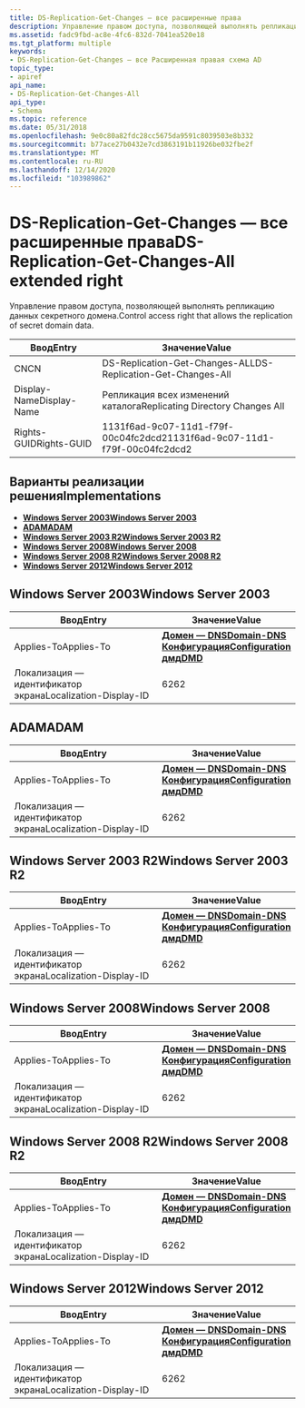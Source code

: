 ```yaml
---
title: DS-Replication-Get-Changes — все расширенные права
description: Управление правом доступа, позволяющей выполнять репликацию данных секретного домена.
ms.assetid: fadc9fbd-ac8e-4fc6-832d-7041ea520e18
ms.tgt_platform: multiple
keywords:
- DS-Replication-Get-Changes — все Расширенная правая схема AD
topic_type:
- apiref
api_name:
- DS-Replication-Get-Changes-All
api_type:
- Schema
ms.topic: reference
ms.date: 05/31/2018
ms.openlocfilehash: 9e0c80a82fdc28cc5675da9591c8039503e8b332
ms.sourcegitcommit: b77ace27b0432e7cd3863191b11926be032fbe2f
ms.translationtype: MT
ms.contentlocale: ru-RU
ms.lasthandoff: 12/14/2020
ms.locfileid: "103989862"
---
```

# <a name="ds-replication-get-changes-all-extended-right"></a><span data-ttu-id="46f0d-104">DS-Replication-Get-Changes — все расширенные права</span><span class="sxs-lookup"><span data-stu-id="46f0d-104">DS-Replication-Get-Changes-All extended right</span></span>

<span data-ttu-id="46f0d-105">Управление правом доступа, позволяющей выполнять репликацию данных секретного домена.</span><span class="sxs-lookup"><span data-stu-id="46f0d-105">Control access right that allows the replication of secret domain data.</span></span>



| <span data-ttu-id="46f0d-106">Ввод</span><span class="sxs-lookup"><span data-stu-id="46f0d-106">Entry</span></span> | <span data-ttu-id="46f0d-107">Значение</span><span class="sxs-lookup"><span data-stu-id="46f0d-107">Value</span></span> |
|--------------|--------------------------------------|
| <span data-ttu-id="46f0d-108">CN</span><span class="sxs-lookup"><span data-stu-id="46f0d-108">CN</span></span>           | <span data-ttu-id="46f0d-109">DS-Replication-Get-Changes-ALL</span><span class="sxs-lookup"><span data-stu-id="46f0d-109">DS-Replication-Get-Changes-All</span></span>       |
| <span data-ttu-id="46f0d-110">Display-Name</span><span class="sxs-lookup"><span data-stu-id="46f0d-110">Display-Name</span></span> | <span data-ttu-id="46f0d-111">Репликация всех изменений каталога</span><span class="sxs-lookup"><span data-stu-id="46f0d-111">Replicating Directory Changes All</span></span>    |
| <span data-ttu-id="46f0d-112">Rights-GUID</span><span class="sxs-lookup"><span data-stu-id="46f0d-112">Rights-GUID</span></span>  | <span data-ttu-id="46f0d-113">1131f6ad-9c07-11d1-f79f-00c04fc2dcd2</span><span class="sxs-lookup"><span data-stu-id="46f0d-113">1131f6ad-9c07-11d1-f79f-00c04fc2dcd2</span></span> |



## <a name="implementations"></a><span data-ttu-id="46f0d-114">Варианты реализации решения</span><span class="sxs-lookup"><span data-stu-id="46f0d-114">Implementations</span></span>

-   [<span data-ttu-id="46f0d-115">**Windows Server 2003**</span><span class="sxs-lookup"><span data-stu-id="46f0d-115">**Windows Server 2003**</span></span>](#windows-server-2003)
-   [<span data-ttu-id="46f0d-116">**ADAM**</span><span class="sxs-lookup"><span data-stu-id="46f0d-116">**ADAM**</span></span>](#adam)
-   [<span data-ttu-id="46f0d-117">**Windows Server 2003 R2**</span><span class="sxs-lookup"><span data-stu-id="46f0d-117">**Windows Server 2003 R2**</span></span>](#windows-server-2003-r2)
-   [<span data-ttu-id="46f0d-118">**Windows Server 2008**</span><span class="sxs-lookup"><span data-stu-id="46f0d-118">**Windows Server 2008**</span></span>](#windows-server-2008)
-   [<span data-ttu-id="46f0d-119">**Windows Server 2008 R2**</span><span class="sxs-lookup"><span data-stu-id="46f0d-119">**Windows Server 2008 R2**</span></span>](#windows-server-2008-r2)
-   [<span data-ttu-id="46f0d-120">**Windows Server 2012**</span><span class="sxs-lookup"><span data-stu-id="46f0d-120">**Windows Server 2012**</span></span>](#windows-server-2012)

## <a name="windows-server-2003"></a><span data-ttu-id="46f0d-121">Windows Server 2003</span><span class="sxs-lookup"><span data-stu-id="46f0d-121">Windows Server 2003</span></span>



| <span data-ttu-id="46f0d-122">Ввод</span><span class="sxs-lookup"><span data-stu-id="46f0d-122">Entry</span></span> | <span data-ttu-id="46f0d-123">Значение</span><span class="sxs-lookup"><span data-stu-id="46f0d-123">Value</span></span> |
|-------------------------|----------------------------------------------------------------------------------------------------------------------------------|
| <span data-ttu-id="46f0d-124">Applies-To</span><span class="sxs-lookup"><span data-stu-id="46f0d-124">Applies-To</span></span>              | [<span data-ttu-id="46f0d-125">**Домен — DNS**</span><span class="sxs-lookup"><span data-stu-id="46f0d-125">**Domain-DNS**</span></span>](c-domaindns.md)<br/> [<span data-ttu-id="46f0d-126">**Конфигурация**</span><span class="sxs-lookup"><span data-stu-id="46f0d-126">**Configuration**</span></span>](c-configuration.md)<br/> [<span data-ttu-id="46f0d-127">**дмд**</span><span class="sxs-lookup"><span data-stu-id="46f0d-127">**DMD**</span></span>](c-dmd.md)<br/> |
| <span data-ttu-id="46f0d-128">Локализация — идентификатор экрана</span><span class="sxs-lookup"><span data-stu-id="46f0d-128">Localization-Display-ID</span></span> | <span data-ttu-id="46f0d-129">62</span><span class="sxs-lookup"><span data-stu-id="46f0d-129">62</span></span>                                                                                                                               |



## <a name="adam"></a><span data-ttu-id="46f0d-130">ADAM</span><span class="sxs-lookup"><span data-stu-id="46f0d-130">ADAM</span></span>



| <span data-ttu-id="46f0d-131">Ввод</span><span class="sxs-lookup"><span data-stu-id="46f0d-131">Entry</span></span> | <span data-ttu-id="46f0d-132">Значение</span><span class="sxs-lookup"><span data-stu-id="46f0d-132">Value</span></span> |
|-------------------------|----------------------------------------------------------------------------------------------------------------------------------|
| <span data-ttu-id="46f0d-133">Applies-To</span><span class="sxs-lookup"><span data-stu-id="46f0d-133">Applies-To</span></span>              | [<span data-ttu-id="46f0d-134">**Домен — DNS**</span><span class="sxs-lookup"><span data-stu-id="46f0d-134">**Domain-DNS**</span></span>](c-domaindns.md)<br/> [<span data-ttu-id="46f0d-135">**Конфигурация**</span><span class="sxs-lookup"><span data-stu-id="46f0d-135">**Configuration**</span></span>](c-configuration.md)<br/> [<span data-ttu-id="46f0d-136">**дмд**</span><span class="sxs-lookup"><span data-stu-id="46f0d-136">**DMD**</span></span>](c-dmd.md)<br/> |
| <span data-ttu-id="46f0d-137">Локализация — идентификатор экрана</span><span class="sxs-lookup"><span data-stu-id="46f0d-137">Localization-Display-ID</span></span> | <span data-ttu-id="46f0d-138">62</span><span class="sxs-lookup"><span data-stu-id="46f0d-138">62</span></span>                                                                                                                               |



## <a name="windows-server-2003-r2"></a><span data-ttu-id="46f0d-139">Windows Server 2003 R2</span><span class="sxs-lookup"><span data-stu-id="46f0d-139">Windows Server 2003 R2</span></span>



| <span data-ttu-id="46f0d-140">Ввод</span><span class="sxs-lookup"><span data-stu-id="46f0d-140">Entry</span></span> | <span data-ttu-id="46f0d-141">Значение</span><span class="sxs-lookup"><span data-stu-id="46f0d-141">Value</span></span> |
|-------------------------|----------------------------------------------------------------------------------------------------------------------------------|
| <span data-ttu-id="46f0d-142">Applies-To</span><span class="sxs-lookup"><span data-stu-id="46f0d-142">Applies-To</span></span>              | [<span data-ttu-id="46f0d-143">**Домен — DNS**</span><span class="sxs-lookup"><span data-stu-id="46f0d-143">**Domain-DNS**</span></span>](c-domaindns.md)<br/> [<span data-ttu-id="46f0d-144">**Конфигурация**</span><span class="sxs-lookup"><span data-stu-id="46f0d-144">**Configuration**</span></span>](c-configuration.md)<br/> [<span data-ttu-id="46f0d-145">**дмд**</span><span class="sxs-lookup"><span data-stu-id="46f0d-145">**DMD**</span></span>](c-dmd.md)<br/> |
| <span data-ttu-id="46f0d-146">Локализация — идентификатор экрана</span><span class="sxs-lookup"><span data-stu-id="46f0d-146">Localization-Display-ID</span></span> | <span data-ttu-id="46f0d-147">62</span><span class="sxs-lookup"><span data-stu-id="46f0d-147">62</span></span>                                                                                                                               |



## <a name="windows-server-2008"></a><span data-ttu-id="46f0d-148">Windows Server 2008</span><span class="sxs-lookup"><span data-stu-id="46f0d-148">Windows Server 2008</span></span>



| <span data-ttu-id="46f0d-149">Ввод</span><span class="sxs-lookup"><span data-stu-id="46f0d-149">Entry</span></span> | <span data-ttu-id="46f0d-150">Значение</span><span class="sxs-lookup"><span data-stu-id="46f0d-150">Value</span></span> |
|-------------------------|----------------------------------------------------------------------------------------------------------------------------------|
| <span data-ttu-id="46f0d-151">Applies-To</span><span class="sxs-lookup"><span data-stu-id="46f0d-151">Applies-To</span></span>              | [<span data-ttu-id="46f0d-152">**Домен — DNS**</span><span class="sxs-lookup"><span data-stu-id="46f0d-152">**Domain-DNS**</span></span>](c-domaindns.md)<br/> [<span data-ttu-id="46f0d-153">**Конфигурация**</span><span class="sxs-lookup"><span data-stu-id="46f0d-153">**Configuration**</span></span>](c-configuration.md)<br/> [<span data-ttu-id="46f0d-154">**дмд**</span><span class="sxs-lookup"><span data-stu-id="46f0d-154">**DMD**</span></span>](c-dmd.md)<br/> |
| <span data-ttu-id="46f0d-155">Локализация — идентификатор экрана</span><span class="sxs-lookup"><span data-stu-id="46f0d-155">Localization-Display-ID</span></span> | <span data-ttu-id="46f0d-156">62</span><span class="sxs-lookup"><span data-stu-id="46f0d-156">62</span></span>                                                                                                                               |



## <a name="windows-server-2008-r2"></a><span data-ttu-id="46f0d-157">Windows Server 2008 R2</span><span class="sxs-lookup"><span data-stu-id="46f0d-157">Windows Server 2008 R2</span></span>



| <span data-ttu-id="46f0d-158">Ввод</span><span class="sxs-lookup"><span data-stu-id="46f0d-158">Entry</span></span> | <span data-ttu-id="46f0d-159">Значение</span><span class="sxs-lookup"><span data-stu-id="46f0d-159">Value</span></span> |
|-------------------------|----------------------------------------------------------------------------------------------------------------------------------|
| <span data-ttu-id="46f0d-160">Applies-To</span><span class="sxs-lookup"><span data-stu-id="46f0d-160">Applies-To</span></span>              | [<span data-ttu-id="46f0d-161">**Домен — DNS**</span><span class="sxs-lookup"><span data-stu-id="46f0d-161">**Domain-DNS**</span></span>](c-domaindns.md)<br/> [<span data-ttu-id="46f0d-162">**Конфигурация**</span><span class="sxs-lookup"><span data-stu-id="46f0d-162">**Configuration**</span></span>](c-configuration.md)<br/> [<span data-ttu-id="46f0d-163">**дмд**</span><span class="sxs-lookup"><span data-stu-id="46f0d-163">**DMD**</span></span>](c-dmd.md)<br/> |
| <span data-ttu-id="46f0d-164">Локализация — идентификатор экрана</span><span class="sxs-lookup"><span data-stu-id="46f0d-164">Localization-Display-ID</span></span> | <span data-ttu-id="46f0d-165">62</span><span class="sxs-lookup"><span data-stu-id="46f0d-165">62</span></span>                                                                                                                               |



## <a name="windows-server-2012"></a><span data-ttu-id="46f0d-166">Windows Server 2012</span><span class="sxs-lookup"><span data-stu-id="46f0d-166">Windows Server 2012</span></span>



| <span data-ttu-id="46f0d-167">Ввод</span><span class="sxs-lookup"><span data-stu-id="46f0d-167">Entry</span></span> | <span data-ttu-id="46f0d-168">Значение</span><span class="sxs-lookup"><span data-stu-id="46f0d-168">Value</span></span> |
|-------------------------|----------------------------------------------------------------------------------------------------------------------------------|
| <span data-ttu-id="46f0d-169">Applies-To</span><span class="sxs-lookup"><span data-stu-id="46f0d-169">Applies-To</span></span>              | [<span data-ttu-id="46f0d-170">**Домен — DNS**</span><span class="sxs-lookup"><span data-stu-id="46f0d-170">**Domain-DNS**</span></span>](c-domaindns.md)<br/> [<span data-ttu-id="46f0d-171">**Конфигурация**</span><span class="sxs-lookup"><span data-stu-id="46f0d-171">**Configuration**</span></span>](c-configuration.md)<br/> [<span data-ttu-id="46f0d-172">**дмд**</span><span class="sxs-lookup"><span data-stu-id="46f0d-172">**DMD**</span></span>](c-dmd.md)<br/> |
| <span data-ttu-id="46f0d-173">Локализация — идентификатор экрана</span><span class="sxs-lookup"><span data-stu-id="46f0d-173">Localization-Display-ID</span></span> | <span data-ttu-id="46f0d-174">62</span><span class="sxs-lookup"><span data-stu-id="46f0d-174">62</span></span>                                                                                                                               |



 

 





